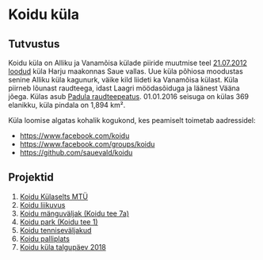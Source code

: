 # Koidu küla 

## Tutvustus

Koidu küla on Alliku ja Vanamõisa külade piiride muutmise teel [21.07.2012 loodud](https://www.riigiteataja.ee/akt/118072012005) küla Harju maakonnas Saue vallas. Uue küla põhiosa moodustas senine Alliku küla kagunurk, väike kild liideti ka Vanamõisa külast. Küla piirneb lõunast raudteega, idast Laagri möödasõiduga ja läänest Vääna jõega. Külas asub [Padula raudteepeatus](https://et.wikipedia.org/wiki/Padula_raudteepeatus). 01.01.2016 seisuga on külas 369 elanikku, küla pindala on 1,894 km².

Küla loomise algatas kohalik kogukond, kes peamiselt toimetab aadressidel:

- https://www.facebook.com/koidu
- https://www.facebook.com/groups/koidu
- https://github.com/sauevald/koidu

## Projektid

1. [Koidu Külaselts MTÜ](https://github.com/sauevald/koidu/projects/5)
1. [Koidu liikuvus](https://github.com/sauevald/koidu/projects/7)
1. [Koidu mänguväljak (Koidu tee 7a)](https://github.com/sauevald/koidu/projects/1)
1. [Koidu park (Koidu tee 1)](https://github.com/sauevald/koidu/projects/2)
1. [Koidu tenniseväljakud](https://github.com/sauevald/koidu/projects/3)
1. [Koidu palliplats](https://github.com/sauevald/koidu/projects/4)
1. [Koidu küla talgupäev 2018](https://github.com/sauevald/koidu/projects/6)
